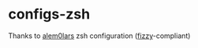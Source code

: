 # configs-zsh
Thanks to [alem0lars](https://github.com/alem0lars)
zsh configuration ([fizzy](https://github.com/alem0lars/fizzy)-compliant)

